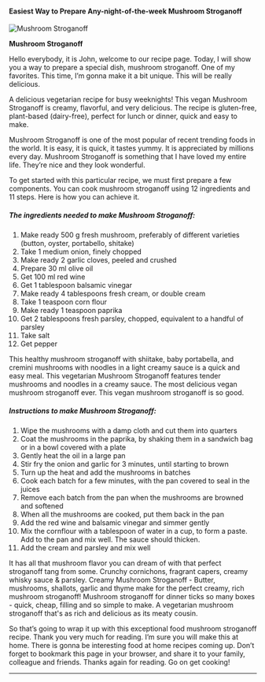             

#### Easiest Way to Prepare Any-night-of-the-week Mushroom Stroganoff

![Mushroom Stroganoff](https://img-global.cpcdn.com/recipes/859/751x532cq70/mushroom-stroganoff-recipe-main-photo.jpg)

**Mushroom Stroganoff**

Hello everybody, it is John, welcome to our recipe page. Today, I will show you a way to prepare a special dish, mushroom stroganoff. One of my favorites. This time, I’m gonna make it a bit unique. This will be really delicious.

A delicious vegetarian recipe for busy weeknights! This vegan Mushroom Stroganoff is creamy, flavorful, and very delicious. The recipe is gluten-free, plant-based (dairy-free), perfect for lunch or dinner, quick and easy to make.

Mushroom Stroganoff is one of the most popular of recent trending foods in the world. It is easy, it is quick, it tastes yummy. It is appreciated by millions every day. Mushroom Stroganoff is something that I have loved my entire life. They’re nice and they look wonderful.

To get started with this particular recipe, we must first prepare a few components. You can cook mushroom stroganoff using 12 ingredients and 11 steps. Here is how you can achieve it.

##### The ingredients needed to make Mushroom Stroganoff:

1.  Make ready 500 g fresh mushroom, preferably of different varieties (button, oyster, portabello, shitake)
2.  Take 1 medium onion, finely chopped
3.  Make ready 2 garlic cloves, peeled and crushed
4.  Prepare 30 ml olive oil
5.  Get 100 ml red wine
6.  Get 1 tablespoon balsamic vinegar
7.  Make ready 4 tablespoons fresh cream, or double cream
8.  Take 1 teaspoon corn flour
9.  Make ready 1 teaspoon paprika
10.  Get 2 tablespoons fresh parsley, chopped, equivalent to a handful of parsley
11.  Take salt
12.  Get pepper

This healthy mushroom stroganoff with shiitake, baby portabella, and cremini mushrooms with noodles in a light creamy sauce is a quick and easy meal. This vegetarian Mushroom Stroganoff features tender mushrooms and noodles in a creamy sauce. The most delicious vegan mushroom stroganoff ever. This vegan mushroom stroganoff is so good.

##### Instructions to make Mushroom Stroganoff:

1.  Wipe the mushrooms with a damp cloth and cut them into quarters
2.  Coat the mushrooms in the paprika, by shaking them in a sandwich bag or in a bowl covered with a plate
3.  Gently heat the oil in a large pan
4.  Stir fry the onion and garlic for 3 minutes, until starting to brown
5.  Turn up the heat and add the mushrooms in batches
6.  Cook each batch for a few minutes, with the pan covered to seal in the juices
7.  Remove each batch from the pan when the mushrooms are browned and softened
8.  When all the mushrooms are cooked, put them back in the pan
9.  Add the red wine and balsamic vinegar and simmer gently
10.  Mix the cornflour with a tablespoon of water in a cup, to form a paste. Add to the pan and mix well. The sauce should thicken.
11.  Add the cream and parsley and mix well

It has all that mushroom flavor you can dream of with that perfect stroganoff tang from some. Crunchy cornichons, fragrant capers, creamy whisky sauce & parsley. Creamy Mushroom Stroganoff - Butter, mushrooms, shallots, garlic and thyme make for the perfect creamy, rich mushroom stroganoff! Mushroom stroganoff for dinner ticks so many boxes - quick, cheap, filling and so simple to make. A vegetarian mushroom stroganoff that's as rich and delicious as its meaty cousin.

So that’s going to wrap it up with this exceptional food mushroom stroganoff recipe. Thank you very much for reading. I’m sure you will make this at home. There is gonna be interesting food at home recipes coming up. Don’t forget to bookmark this page in your browser, and share it to your family, colleague and friends. Thanks again for reading. Go on get cooking!

* * *